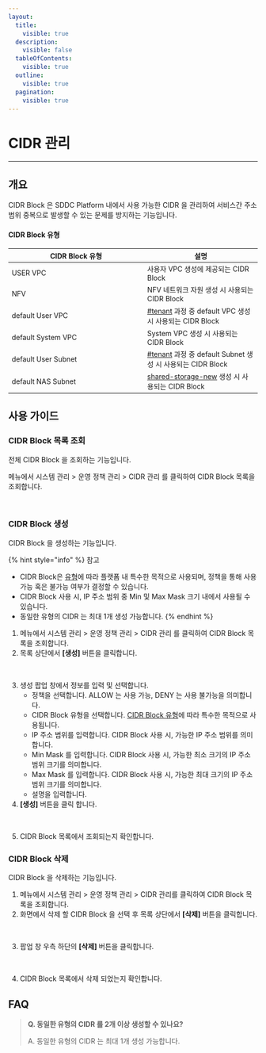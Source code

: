 ```yaml
---
layout:
  title:
    visible: true
  description:
    visible: false
  tableOfContents:
    visible: true
  outline:
    visible: true
  pagination:
    visible: true
---
```


# CIDR 관리

***

## 개요

CIDR Block 은 SDDC Platform 내에서 사용 가능한 CIDR 을 관리하여 서비스간 주소 범위 중복으로 발생할 수 있는 문제를 방지하는 기능입니다.

#### CIDR Block 유형

<table><thead><tr><th width="259.77097505668934">CIDR Block 유형</th><th>설명</th></tr></thead><tbody><tr><td>USER VPC</td><td>사용자 VPC 생성에 제공되는 CIDR Block</td></tr><tr><td>NFV</td><td>NFV 네트워크 자원 생성 시 사용되는 CIDR Block</td></tr><tr><td>default User VPC</td><td><a data-mention href="../../tenant-member.md#tenant">#tenant</a> 과정 중 default VPC 생성 시 사용되는 CIDR Block</td></tr><tr><td>default System VPC</td><td>System VPC 생성 시 사용되는 CIDR Block</td></tr><tr><td>default User Subnet</td><td><a data-mention href="../../tenant-member.md#tenant">#tenant</a> 과정 중 default Subnet 생성 시 사용되는 CIDR Block</td></tr><tr><td>default NAS Subnet</td><td><a data-mention href="../../storage/shared-storage-new/">shared-storage-new</a> 생성 시 사용되는 CIDR Block</td></tr></tbody></table>

## 사용 가이드

### CIDR Block 목록 조회

전체 CIDR Block 을 조회하는 기능입니다.

메뉴에서 시스템 관리 > 운영 정책 관리 > CIDR 관리 를 클릭하여 CIDR Block 목록을 조회합니다.

<figure><img src="../../.gitbook/assets/스크린샷 2024-02-01 오후 6.01.53.png" alt=""><figcaption></figcaption></figure>

### CIDR Block 생성

CIDR Block 을 생성하는 기능입니다.

{% hint style="info" %}
참고

* CIDR Block은 [유형](cidr-block.md#cidr-block)에 따라 플랫폼 내 특수한 목적으로 사용되며, 정책을 통해 사용 가능 혹은 불가능 여부가 결정할 수 있습니다.
* CIDR Block 사용 시, IP 주소 범위 중 Min 및 Max Mask 크기 내에서 사용될 수 있습니다.
* 동일한 유형의 CIDR 는 최대 1개 생성 가능합니다.
{% endhint %}

1. 메뉴에서 시스템 관리 > 운영 정책 관리 > CIDR 관리 를 클릭하여 CIDR Block 목록을 조회합니다.
2. 목록 상단에서 **\[생성]** 버튼을 클릭합니다.

<figure><img src="../../.gitbook/assets/스크린샷 2024-01-31 오후 1.48.46.png" alt=""><figcaption></figcaption></figure>

3. 생성 팝업 창에서 정보를 입력 및 선택합니다.
   * 정책을 선택합니다. ALLOW 는 사용 가능, DENY 는 사용 불가능을 의미합니다.
   * CIDR Block 유형을 선택합니다. [CIDR Block 유형](cidr-block.md#cidr-block)에 따라 특수한 목적으로 사용됩니다.
   * IP 주소 범위를 입력합니다. CIDR Block 사용 시, 가능한 IP 주소 범위를 의미합니다.
   * Min Mask 를 입력합니다. CIDR Block 사용 시, 가능한 최소 크기의 IP 주소 범위 크기를 의미합니다.
   * Max Mask 를 입력합니다. CIDR Block 사용 시, 가능한 최대 크기의 IP 주소 범위 크기를 의미합니다.
   * 설명을 입력합니다.
4. **\[생성]** 버튼을 클릭 합니다.

<figure><img src="../../.gitbook/assets/스크린샷 2024-01-31 오후 1.48.59.png" alt=""><figcaption></figcaption></figure>

5. CIDR Block 목록에서 조회되는지 확인합니다.

### CIDR Block 삭제

CIDR Block 을 삭제하는 기능입니다.

1. 메뉴에서 시스템 관리 > 운영 정책 관리 > CIDR 관리를 클릭하여 CIDR Block 목록을 조회합니다.
2. 화면에서 삭제 할 CIDR Block 을 선택 후 목록 상단에서 **\[삭제]** 버튼을 클릭합니다.

<figure><img src="../../.gitbook/assets/스크린샷 2024-01-31 오후 1.49.22.png" alt=""><figcaption></figcaption></figure>

3. 팝업 창 우측 하단의 **\[삭제]** 버튼을 클릭합니다.

<figure><img src="../../.gitbook/assets/스크린샷 2024-01-31 오후 1.49.31.png" alt=""><figcaption></figcaption></figure>

4. CIDR Block 목록에서 삭제 되었는지 확인합니다.

## FAQ

> **Q. 동일한 유형의 CIDR 를 2개 이상 생성할 수 있나요?**
>
> A. 동일한 유형의 CIDR 는 최대 1개 생성 가능합니다.
